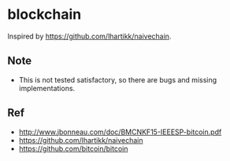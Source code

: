 # blockchain

Inspired by https://github.com/lhartikk/naivechain.

## Note

- This is not tested satisfactory, so there are bugs and missing implementations.

## Ref

- http://www.jbonneau.com/doc/BMCNKF15-IEEESP-bitcoin.pdf
- https://github.com/lhartikk/naivechain
- https://github.com/bitcoin/bitcoin

